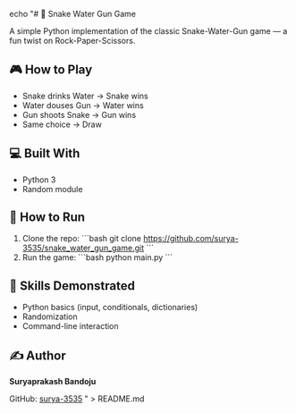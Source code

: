 echo "# 🐍 Snake Water Gun Game

A simple Python implementation of the classic Snake-Water-Gun game — a fun twist on Rock-Paper-Scissors.

## 🎮 How to Play
- Snake drinks Water → Snake wins
- Water douses Gun → Water wins
- Gun shoots Snake → Gun wins
- Same choice → Draw

## 💻 Built With
- Python 3
- Random module

## 🚀 How to Run
1. Clone the repo:
   \`\`\`bash
   git clone https://github.com/surya-3535/snake_water_gun_game.git
   \`\`\`
2. Run the game:
   \`\`\`bash
   python main.py
   \`\`\`

## 🧠 Skills Demonstrated
- Python basics (input, conditionals, dictionaries)
- Randomization
- Command-line interaction

## ✍️ Author
**Suryaprakash Bandoju**

GitHub: [surya-3535](https://github.com/surya-3535)
" > README.md
